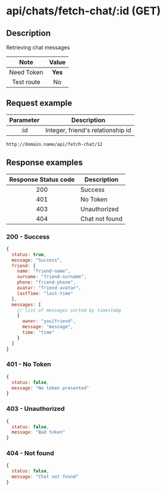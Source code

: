 # api/chats/fetch-chat/:id (GET)

## Description

Retrieving chat messages

|    Note    |  Value  |
| :--------: | :-----: |
| Need Token | **Yes** |
| Test route |   No    |

## Request example

| Parameter | Description                       |
| :-------: | --------------------------------- |
|    :id    | Integer, friend's relationship id |

```http
http://domain.name/api/fetch-chat/12
```

## Response examples

| Response Status code | Description    |
| :------------------: | -------------- |
|         200          | Success        |
|         401          | No Token       |
|         403          | Unauthorized   |
|         404          | Chat not found |

### 200 - Success

```js
{
  status: true,
  message: "Success",
  friend: {
    name: "friend-name",
    surname: "friend-surname",
    phone: "friend-phone",
    avatar: "friend-avatar",
    lastTime: "last-time"
  },
  messages: [
    // list of messages sorted by timestamp
    {
      owner: "you|friend",
      message: "message",
      time: "time"
    }
  ]
}
```

### 401 - No Token

```js
{
  status: false,
  message: "No token presented"
}
```

### 403 - Unauthorized

```js
{
  status: false,
  message: "Bad token"
}
```

### 404 - Not found

```js
{
  status: false,
  message: "Chat not found"
}
```
